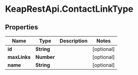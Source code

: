 # KeapRestApi.ContactLinkType

## Properties

Name | Type | Description | Notes
------------ | ------------- | ------------- | -------------
**id** | **String** |  | [optional] 
**maxLinks** | **Number** |  | [optional] 
**name** | **String** |  | [optional] 


